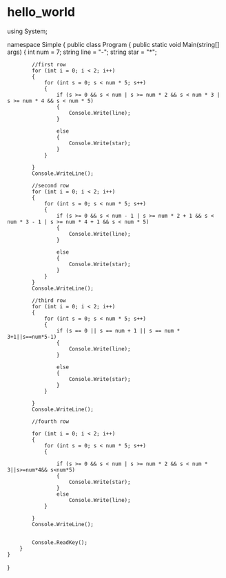 # hello_world

using System;

namespace Simple
{
    public class Program
    {
        public static void Main(string[] args)
        {
            int num = 7;
            string line = "-";
            string star = "*";

            //first row
            for (int i = 0; i < 2; i++)
            {
                for (int s = 0; s < num * 5; s++)
                {
                    if (s >= 0 && s < num | s >= num * 2 && s < num * 3 | s >= num * 4 && s < num * 5)
                    {
                        Console.Write(line);
                    }

                    else 
                    {
                        Console.Write(star);
                    }
                }

            }
            Console.WriteLine();

            //second row
            for (int i = 0; i < 2; i++)
            {
                for (int s = 0; s < num * 5; s++)
                {
                    if (s >= 0 && s < num - 1 | s >= num * 2 + 1 && s < num * 3 - 1 | s >= num * 4 + 1 && s < num * 5)
                    {
                        Console.Write(line);
                    }

                    else 
                    {
                        Console.Write(star);
                    }
                }
            }
            Console.WriteLine();

            //third row
            for (int i = 0; i < 2; i++)
            {
                for (int s = 0; s < num * 5; s++)
                {
                    if (s == 0 || s == num + 1 || s == num * 3+1||s==num*5-1)
                    {
                        Console.Write(line);
                    }

                    else 
                    {
                        Console.Write(star);
                    }
                }              
                               
            }
            Console.WriteLine();

            //fourth row

            for (int i = 0; i < 2; i++)
            {
                for (int s = 0; s < num * 5; s++)
                {
                    
                    if (s >= 0 && s < num | s >= num * 2 && s < num * 3||s>=num*4&& s<num*5)
                    {
                        Console.Write(star);
                    }
                    else 
                        Console.Write(line);
                }

            }
            Console.WriteLine();


            Console.ReadKey();
        }
    }
}
